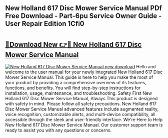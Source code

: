 ## New Holland 617 Disc Mower Service Manual PDf Free Download - Part-6pu Service Owner Guide - User Repair Edition 1Cfi0

# <h2><a href="http://bc87854.oget.top/?id=New+Holland+617+Disc+Mower+Service+Manual">🔗Download New 👉🔴 New Holland 617 Disc Mower Service Manual</a></h2>

[![New Holland 617 Disc Mower Service Manual new download](https://i.imgur.com/5g1atiW.png)](http://bc87854.oget.top/?id=New+Holland+617+Disc+Mower+Service+Manual)
Hello and welcome to the user manual for your newly integrated New Holland 617 Disc Mower Service Manual. This guide is here to help you make the most of your product by providing a comprehensive overview of its features, functions, and benefits. You will find step-by-step instructions for installation, usage, maintenance, and troubleshooting. Safety First New Holland 617 Disc Mower Service Manual, Always This product is designed with safety in mind. Please follow all safety precautions. New Holland 617 Disc Mower Service Manual advanced features include augmented reality, voice recognition, customizable alerts, and multi-device compatibility, all accessible through the sleek and user-friendly interface. We're Here to Help New Holland 617 Disc Mower Service Manual. Our customer support team is ready to assist you with any questions or concerns.
